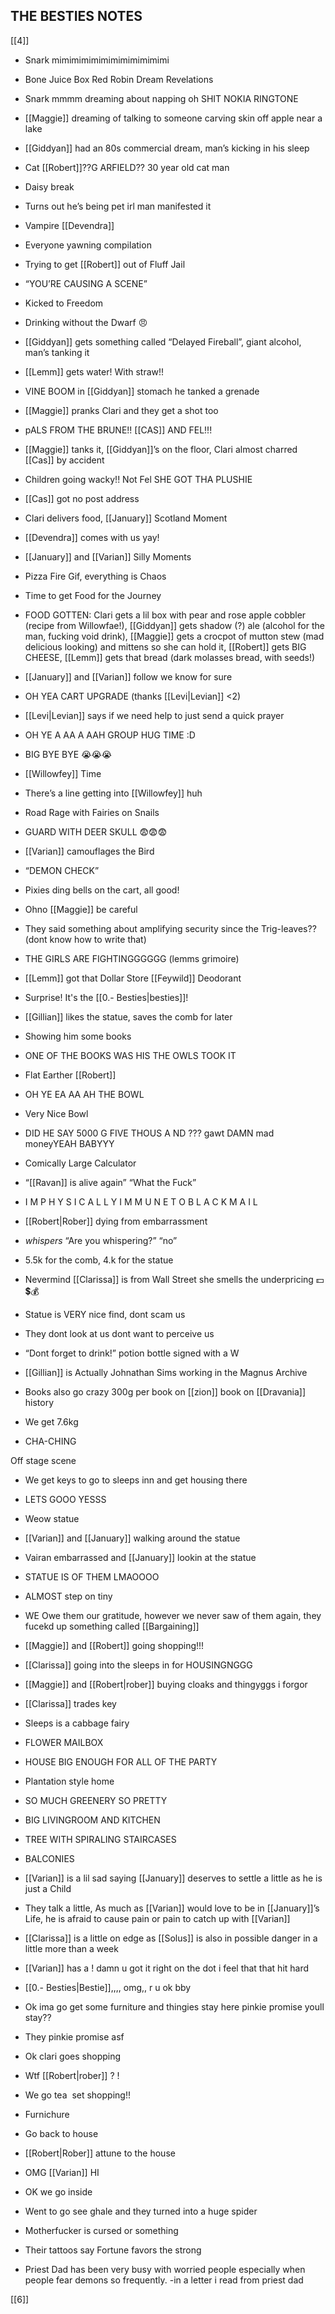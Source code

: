 ## THE BESTIES NOTES

[[4]]  

-   Snark mimimimimimimimimimimimi
    
-   Bone Juice Box Red Robin Dream Revelations
    
-   Snark mmmm dreaming about napping oh SHIT NOKIA RINGTONE
    
-   [[Maggie]] dreaming of talking to someone carving skin off apple near a lake
    
-   [[Giddyan]] had an 80s commercial dream, man’s kicking in his sleep 
    
-   Cat [[Robert]]??G ARFIELD?? 30 year old cat man
    
-   Daisy break
    
-   Turns out he’s being pet irl man manifested it
    
-   Vampire [[Devendra]]
    
-   Everyone yawning compilation
    
-   Trying to get [[Robert]] out of Fluff Jail
    
-   “YOU’RE CAUSING A SCENE”
    
-   Kicked to Freedom
    
-   Drinking without the Dwarf 😠
    
-   [[Giddyan]] gets something called “Delayed Fireball”, giant alcohol, man’s tanking it
    
-   [[Lemm]] gets water! With straw!!
    
-   VINE BOOM in [[Giddyan]] stomach he tanked a grenade
    
-   [[Maggie]] pranks Clari and they get a shot too
    
-   pALS FROM THE BRUNE!! [[CAS]] AND FEL!!!
    
-   [[Maggie]] tanks it, [[Giddyan]]’s on the floor, Clari almost charred [[Cas]] by accident
    
-   Children going wacky!! Not Fel SHE GOT THA PLUSHIE
    
-   [[Cas]] got no post address
    
-   Clari delivers food, [[January]] Scotland Moment
    
-   [[Devendra]] comes with us yay!
    
-   [[January]] and [[Varian]] Silly Moments
    
-   Pizza Fire Gif, everything is Chaos
    
-   Time to get Food for the Journey
    
-   FOOD GOTTEN: Clari gets a lil box with pear and rose apple cobbler (recipe from Willowfae!), [[Giddyan]] gets shadow (?) ale (alcohol for the man, fucking void drink), [[Maggie]] gets a crocpot of mutton stew (mad delicious looking) and mittens so she can hold it, [[Robert]] gets BIG CHEESE, [[Lemm]] gets that bread (dark molasses bread, with seeds!)
    
-   [[January]] and [[Varian]] follow we know for sure
    
-   OH YEA CART UPGRADE (thanks [[Levi|Levian]] <2)
    
-   [[Levi|Levian]] says if we need help to just send a quick prayer
    
-   OH YE A AA A AAH GROUP HUG TIME :D
    
-   BIG BYE BYE 😭😭😭
    
-   [[Willowfey]] Time
    
-   There’s a line getting into [[Willowfey]] huh
    
-   Road Rage with Fairies on Snails
    
-   GUARD WITH DEER SKULL 😨😨😨
    
-   [[Varian]] camouflages the Bird
    
-   “DEMON CHECK”
    
-   Pixies ding bells on the cart, all good!
    
-   Ohno [[Maggie]] be careful
    
-   They said something about amplifying security since the Trig-leaves?? (dont know how to write that)
    
-   THE GIRLS ARE FIGHTINGGGGGG (lemms grimoire)
    
-   [[Lemm]] got that Dollar Store [[Feywild]] Deodorant
    
-   Surprise! It's the [[0.- Besties|besties]]!
    
-   [[Gillian]] likes the statue, saves the comb for later
    
-   Showing him some books
    
-   ONE OF THE BOOKS WAS HIS THE OWLS TOOK IT 
    
-   Flat Earther [[Robert]]
    
-   OH YE EA AA AH THE BOWL
    
-   Very Nice Bowl
    
-   DID HE SAY 5000 G FIVE THOUS A ND ??? gawt DAMN mad moneyYEAH BABYYY
    
-   Comically Large Calculator
    
-   “[[Ravan]] is alive again” “What the Fuck”
    
-   I M P H Y S I C A L L Y I M M U N E T O B L A C K M A I L
    
-   [[Robert|Rober]] dying from embarrassment
    
-   *whispers* “Are you whispering?” “no” 
    
-   5.5k for the comb, 4.k for the statue
    
-   Nevermind [[Clarissa]] is from Wall Street she smells the underpricing 💵💲💰
    
-   Statue is VERY nice find, dont scam us
    
-   They dont look at us dont want to perceive us 
    
-   “Dont forget to drink!” potion bottle signed with a W
    
-   [[Gillian]] is Actually Johnathan Sims working in the Magnus Archive
    
-   Books also go crazy 300g per book on [[zion]] book on [[Dravania]] history
    
-   We get 7.6kg
    
-   CHA-CHING
    

Off stage scene

-   We get keys to go to sleeps inn and get housing there
    
-   LETS GOOO YESSS 
    
-   Weow statue
    
-   [[Varian]] and [[January]] walking around the statue
    
-   Vairan embarrassed and [[January]] lookin at the statue
    
-   STATUE IS OF THEM LMAOOOO
    
-   ALMOST step on tiny
    
-   WE Owe them our gratitude, however we never saw of them again, they fucekd up something called [[Bargaining]] 
    
-   [[Maggie]] and [[Robert]] going shopping!!!
    
-   [[Clarissa]] going into the sleeps in for HOUSINGNGGG
    
-   [[Maggie]] and [[Robert|rober]] buying cloaks and thingyggs i forgor
    
-   [[Clarissa]] trades key
    
-   Sleeps is a cabbage fairy
    
-   FLOWER MAILBOX
    
-   HOUSE BIG ENOUGH FOR ALL OF THE PARTY
    
-   Plantation style home
    
-   SO MUCH GREENERY SO PRETTY
    
-   BIG LIVINGROOM AND KITCHEN
    
-   TREE WITH SPIRALING STAIRCASES
    
-   BALCONIES
    
-   [[Varian]] is a lil sad saying [[January]] deserves to settle a little as he is just a Child
    
-   They talk a little, As much as [[Varian]] would love to be in [[January]]’s Life, he is afraid to cause pain or pain to catch up with [[Varian]]
    
-   [[Clarissa]] is a little on edge as [[Solus]] is also in possible danger in a little more than a week
    
-   [[Varian]] has a ! damn u got it right on the dot i feel that that hit hard
    
-   [[0.- Besties|Bestie]],,,, omg,, r u ok bby
    
-   Ok ima go get some furniture and thingies stay here pinkie promise youll stay??
    
-   They pinkie promise asf 
    
-   Ok clari goes shopping
    
-   Wtf [[Robert|rober]] ? !
    
-   We go tea  set shopping!!
    
-   Furnichure
    
-   Go back to house
    
-   [[Robert|Rober]] attune to the house
    
-   OMG [[Varian]] HI
    
-   OK we go inside
    
-   Went to go see ghale and they turned into a huge spider
    
-   Motherfucker is cursed or something
    
-   Their tattoos say Fortune favors the strong
    
-   Priest Dad has been very busy with worried people especially when people fear demons so frequently. -in a letter i read from priest dad

[[6]]